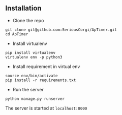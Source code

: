 ## Installation

* Clone the repo
```
git clone git@github.com:SeriousCorgi/ApTimer.git
cd ApTimer
```

* Install virtualenv
```
pip install virtualenv
virtualenv env -p python3
```

* Install requirement in virtual env
```
source env/bin/activate
pip install -r requirements.txt
```

* Run the server
```
python manage.py runserver
```

The server is started at `localhost:8000`